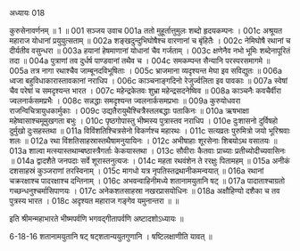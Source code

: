 अध्यायः 018

कुरुसेनावर्णनम् ॥ 1 ॥
001	सञ्जय उवाच 
001a	ततो मुहूर्तात्तुमुलः शब्दो हृदयकम्पनः ।
001c	अश्रूयत महाराज योधानां प्रयुयुत्सताम् ॥
002a	शङ्खदुन्दुभिघोषैश्च वारणानां च बृंहितैः ।
002c	नेमिघोषै रथानां च दीर्यतीव वसुन्धरा ॥
003a	हयानां हेषमाणानां योधानां चैव गर्जताम् ।
003c	क्षणेनैव नभो भूमिः शब्देनापूरितं तदा ॥
004a	पुत्राणां तव दुर्धर्ष पाण्डवानां तथैव च ।
004c	समकम्पन्त सैन्यानि परस्परसमागमे ॥
005a	तत्र नागा रथाश्चैव जाम्बूनदविभूषिताः ।
005c	भ्राजमाना व्यदृश्यन्त मेघा इव सविद्युतः ॥
006a	ध्वजा बहुविधाकारास्तावकानां नराधिप ।
006c	काञ्चनाङ्गदिनो रेजुर्ज्वलिता इव पावकाः ॥
007a	स्वेषां चैव परेषां च समदृश्यन्त भारत ।
007c	महेन्द्रकेतवः शुभ्रा महेन्द्रसदनेष्विव ॥
008a	काञ्चनैः कवचैर्वीरा ज्वलनार्कसमप्रभैः ।
008c	सन्नद्धाः समदृश्यन्त ज्वलनार्कसमप्रभाः ॥
009a	कुरुयोधवरा राजन्विचित्रायुधकार्मुकाः ।
009c	उद्यतैरायुथैश्चित्रैस्तलबद्धाः पताकिनः ॥
010a	ऋषभाक्षा महेष्वासाश्चमूमुखगता बभुः ।
010c	पृष्ठगोपास्तु भीष्मस्य पुत्रास्तव नराधिप ।
010e	दुःशासनो दुर्विषहो दुर्मुखो दुःसहस्तथा ॥
011a	विविंशतिश्चित्रसेनो विकर्णश्च महारथः ।
011c	सत्यव्रतः पुरुमित्रो जयो भूरिश्रवाः शलः ॥
012a	रथा विंशतिसाहस्रास्तथैषामनुयायिनः ।
012c	अभीषाहाः शूरसेनाः शिबयोऽथ वसातयः ॥
013a	शाल्वा मत्स्यास्तथाम्बष्ठास्त्रैगर्ताः केकयास्तथा ।
013c	सौवीराः कैतवाः प्राच्याः प्रतीच्योदीच्यवासिनः ॥
014a	द्वादशैते जनपदाः सर्वे शूरास्तनुत्यजः ।
014c	महता रथवंशेन ते ररक्षुः पितामहम् ॥
015a	अनीकं दशसाहस्रं कुञ्जराणां तरस्विनाम् ।
015c	मागधो यत्र नृपतिस्तद्रथानीकमन्वयात् ॥
016a	रथानां चक्ररक्षाश्च पादरक्षाश्च दन्तिनाम् ।
016c	अभवन्वाहिनीमध्ये शतानामयुतानि षट् ॥
017a	पादाताश्चाग्रतो गच्छन्धनुश्चर्मासिपाणयः ।
017c	अनेकशतसाहस्रा नखरप्रासयोधिनः ॥
018a	अक्षौहिण्यो दशैका च तव पुत्रस्य भारत ।
018c	अदृश्यत महाराज गङ्गेव यमुनान्तरा ॥ ॥

इति श्रीमन्महाभारते भीष्मपर्वणि भगवद्गीतापर्वणि अष्टादशोऽध्यायः ॥

6-18-16 शतानामयुतानि षट् षट्शतान्ययुतगुणानि । षष्टिलक्षाणीति यावत् ॥
